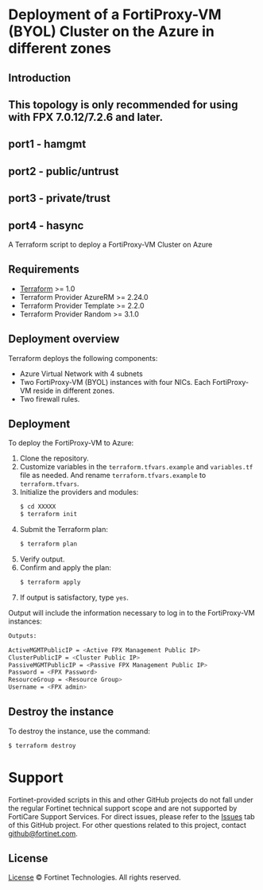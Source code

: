 # Deployment of a FortiProxy-VM (BYOL) Cluster on the Azure in different zones
## Introduction
## This topology is only recommended for using with FPX 7.0.12/7.2.6 and later.
## port1 - hamgmt
## port2 - public/untrust
## port3 - private/trust
## port4 - hasync
A Terraform script to deploy a FortiProxy-VM Cluster on Azure

## Requirements
* [Terraform](https://learn.hashicorp.com/terraform/getting-started/install.html) >= 1.0
* Terraform Provider AzureRM >= 2.24.0
* Terraform Provider Template >= 2.2.0
* Terraform Provider Random >= 3.1.0


## Deployment overview
Terraform deploys the following components:
   - Azure Virtual Network with 4 subnets
   - Two FortiProxy-VM (BYOL) instances with four NICs.  Each FortiProxy-VM reside in different zones.
   - Two firewall rules.

## Deployment
To deploy the FortiProxy-VM to Azure:
1. Clone the repository.
2. Customize variables in the `terraform.tfvars.example` and `variables.tf` file as needed.  And rename `terraform.tfvars.example` to `terraform.tfvars`.
3. Initialize the providers and modules:
   ```sh
   $ cd XXXXX
   $ terraform init
    ```
4. Submit the Terraform plan:
   ```sh
   $ terraform plan
   ```
5. Verify output.
6. Confirm and apply the plan:
   ```sh
   $ terraform apply
   ```
7. If output is satisfactory, type `yes`.

Output will include the information necessary to log in to the FortiProxy-VM instances:
```sh
Outputs:

ActiveMGMTPublicIP = <Active FPX Management Public IP>
ClusterPublicIP = <Cluster Public IP>
PassiveMGMTPublicIP = <Passive FPX Management Public IP>
Password = <FPX Password>
ResourceGroup = <Resource Group>
Username = <FPX admin>
```

## Destroy the instance
To destroy the instance, use the command:
```sh
$ terraform destroy
```

# Support
Fortinet-provided scripts in this and other GitHub projects do not fall under the regular Fortinet technical support scope and are not supported by FortiCare Support Services.
For direct issues, please refer to the [Issues](https://github.com/fortinet/fortiproxy-terraform-deploy/issues) tab of this GitHub project.
For other questions related to this project, contact [github@fortinet.com](mailto:github@fortinet.com).

## License
[License](https://github.com/fortinet/fortiproxy-terraform-deploy/blob/master/LICENSE) © Fortinet Technologies. All rights reserved.

